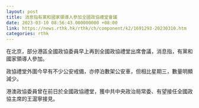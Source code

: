 ```yaml
---
layout: post
title: 消息指有黨和國家領導人參加全國政協禮堂會議
date: 2023-03-10 08:56:43.000000000 +08:00
link: https://news.rthk.hk/rthk/ch/component/k2/1691293-20230310.htm
categories: rthk
---
```


在北京，部分港區全國政協委員早上再到全國政協禮堂出席會議，消息指，有黨和國家領導人參加。

政協禮堂外圍今早有不少公安戒備，亦停泊數架公安車，但相比星期三，數量明顯減少。

港澳政協委員曾在前日於全國政協禮堂，獲中共中央政治局常委、有望接任全國政協主席的王滬寧接見。
